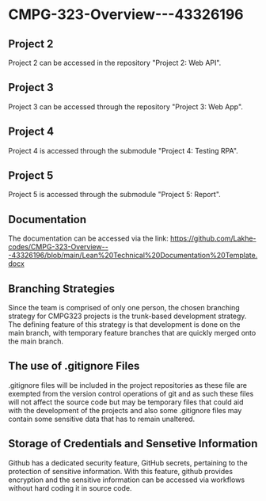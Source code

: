# CMPG-323-Overview---43326196

## Project 2
Project 2 can be accessed in the repository "Project 2: Web API".

## Project 3
Project 3 can be accessed through the repository "Project 3: Web App".

## Project 4
Project 4 is accessed through the submodule "Project 4: Testing RPA".

## Project 5
Project 5 is accessed through the submodule "Project 5: Report".

## Documentation
The documentation can be accessed via the link: https://github.com/Lakhe-codes/CMPG-323-Overview---43326196/blob/main/Lean%20Technical%20Documentation%20Template.docx

## Branching Strategies
Since the team is comprised of only one person, the chosen branching strategy for CMPG323 projects is the trunk-based development strategy. The defining feature of this strategy is that development is done on the main branch, with temporary feature branches that are quickly merged onto the main branch.

## The use of .gitignore Files
.gitignore files will be included in the project repositories as these file are exempted from the version control operations of git and as such these files will not affect the source code but may be temporary files that could aid with the development of the projects and also some .gitignore files may contain some sensitive data that has to remain unaltered.

## Storage of Credentials and Sensetive Information
Github has a dedicated security feature, GitHub secrets, pertaining to the protection of sensitive information. With this feature, github provides encryption and the sensitive information can be accessed via workflows without hard coding it in source code.
